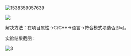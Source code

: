 ![1538359057639](http://t1.aixinxi.net/o_1comlbo5t1ofu1iu1e4buhqe0ma.png-j.jpg)

![](http://t1.aixinxi.net/o_1coo6f3v813fpt041maq1m0f13gma.png-j.jpg)

解决方法：在项目属性->C/C++->语言->符合模式项选否即可。



实验结果截图：



![3](http://t1.aixinxi.net/o_1coo3i4itdq78c1cal1k6g1gcca.png-j.jpg)







